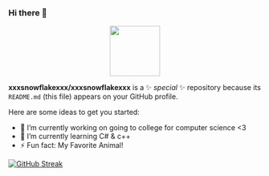 ### Hi there 👋
<p align="center">
<img src="https://media1.giphy.com/media/dc4UxTw2ueAbm/giphy.gif" width="100" height="100" />
</p>

**xxxsnowflakexxx/xxxsnowflakexxx** is a ✨ _special_ ✨ repository because its `README.md` (this file) appears on your GitHub profile.

Here are some ideas to get you started:

- 🔭 I’m currently working on going to college for computer science <3
- 🌱 I’m currently learning C# & c++
- ⚡ Fun fact: My Favorite Animal!

[![GitHub Streak](https://github-readme-streak-stats.herokuapp.com?user=xxxsnowflakexxx&theme=horizon)](https://git.io/streak-stats)
